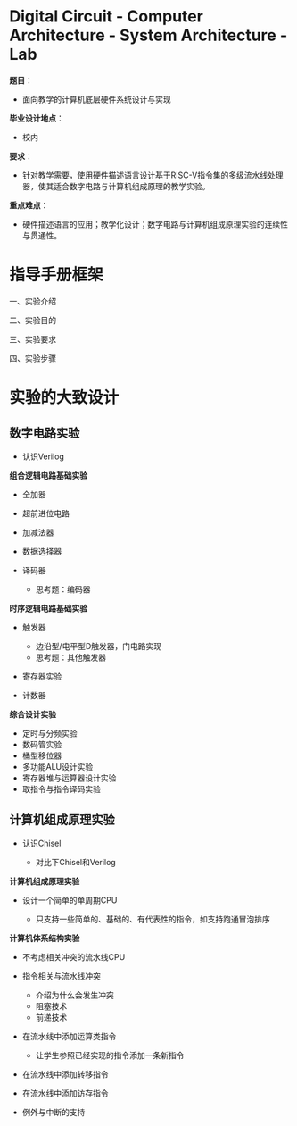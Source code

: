 # Digital Circuit - Computer Architecture - System Architecture - Lab

**题目**：

- 面向教学的计算机底层硬件系统设计与实现

**毕业设计地点**：

- 校内

**要求**：

- 针对教学需要，使用硬件描述语言设计基于RISC-V指令集的多级流水线处理器，使其适合数字电路与计算机组成原理的教学实验。

**重点难点**：

- 硬件描述语言的应用；教学化设计；数字电路与计算机组成原理实验的连续性与贯通性。

# 指导手册框架

一、实验介绍

二、实验目的

三、实验要求

四、实验步骤

# 实验的大致设计

## 数字电路实验

- 认识Verilog

**组合逻辑电路基础实验**

- 全加器
- 超前进位电路
- 加减法器
- 数据选择器
- 译码器

  - 思考题：编码器

**时序逻辑电路基础实验**

- 触发器

  - 边沿型/电平型D触发器，门电路实现
  - 思考题：其他触发器
- 寄存器实验
- 计数器

**综合设计实验**

- 定时与分频实验
- 数码管实验
- 桶型移位器
- 多功能ALU设计实验
- 寄存器堆与运算器设计实验
- 取指令与指令译码实验

## 计算机组成原理实验

- 认识Chisel

  - 对比下Chisel和Verilog

**计算机组成原理实验**

- 设计一个简单的单周期CPU

  - 只支持一些简单的、基础的、有代表性的指令，如支持跑通冒泡排序

**计算机体系结构实验**

- 不考虑相关冲突的流水线CPU
- 指令相关与流水线冲突

  - 介绍为什么会发生冲突
  - 阻塞技术
  - 前递技术
- 在流水线中添加运算类指令

  - 让学生参照已经实现的指令添加一条新指令
- 在流水线中添加转移指令
- 在流水线中添加访存指令
- 例外与中断的支持
